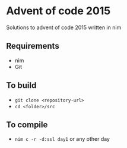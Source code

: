 # Advent of code 2015

Solutions to advent of code 2015 written in nim

## Requirements
- nim
- Git

## To build
- `git clone <repository-url>`
- `cd <folder>/src`
## To compile
- `nim c -r -d:ssl day1` or any other day
